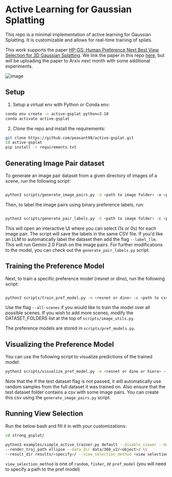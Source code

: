 # Active Learning for Gaussian Splatting

This repo is a minimal implementation of active learning for Gaussian Splatting. It is customizable and allows for real-time training of splats.

This work supports the paper [HP-GS: Human Preference Next Best View Selection for 3D Gaussian Splatting](https://www.youtube.com/watch?v=t3gCQJGRSSY). We link the paper in this repo [here](https://github.com/peasant98/active-gsplat/blob/main/papers/HP-GS.pdf), but will be uploading the paper to Arxiv next month with some additional experiments.

![image](https://github.com/user-attachments/assets/9c963de4-67d8-490b-9581-541055ada916)

## Setup
1. Setup a virtual env with Python or Conda env:

```bash
conda env create -n active-gsplat python=3.10
conda activate active-gsplat
```

2. Clone the repo and install the requirements:

```bash
git clone https://github.com/peasant98/active-gsplat.git
cd active-gsplat
pip install -r requirements.txt
```

## Generating Image Pair dataset

To generate an image pair dataset from a given directory of images of a scene, run the following script:

```bash

python3 scripts/generate_image_pairs.py -d <path to image folder> -o <path to output csv file> -n <number of pairs>

```

Then, to label the image pairs using binary preference labels, run:

```bash

python3 scripts/generate_pair_labels.py -d <path to image folder> -c <path to csv file>

```

This will open an interactive UI where you can select (1s or 0s) for each image pair. The script will save the labels in the same CSV file. If you'd like an LLM to automatically label the dataset then add the flag `--label_llm`. This will run Gemini 2.0 Flash on the image pairs. For further modifications to the model, you can check out the `generate_pair_labels.py` script.

## Training the Preference Model

Next, to train a specific preference model (resnet or dino), run the following script:

```bash

python3 scripts/train_pref_model.py -m <resnet or dino> -c <path to csv file> -d <path to image folder> -s <path to output model checkpoint .pth> -b 16

```

Use the flag `--all-scenes` if you would like to train the model over all possible scenes. If you wish to add more scenes, modify the DATASET_FOLDERS list at the top of `scripts/image_utils.py`.

The preference models are stored in `scripts/pref_models.py`.

## Visualizing the Preference Model
You can use the following script to visualize predictions of the trained model:

```bash
python3 scripts/visualize_pref_model.py -m <resnet or dino or hiera> --model-path <path to model ckpt .pth> --gpu -n <number of samples you want to visualize> -t <path to test dataset folder>

```

Note that the if the test dataset flag is not passed, it will automatically use random samples from the full dataset it was trained on. Also ensure that the test dataset folder contains a csv with some image pairs. You can create this csv using the `generate_image_pairs.py` script. 

## Running View Selection

Run the below bash and fill it in with your customizations:

```bash
cd strong_gsplat/

python3 examples/simple_active_trainer.py default --disable_viewer --data_factor <specify> \\
--render_traj_path ellipse --data_dir data/360_v2/<object>/ \\
--result_dir results/<specify>/ --view_selection_method <view selection method> --should_render False

```

`view_selection_method` is one of `random`, `fisher`, or `pref_model` (you will need to specify a path to the pref model)
